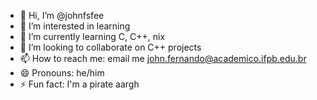 - 👋 Hi, I’m @johnfsfee
- 👀 I’m interested in learning 
- 🌱 I’m currently learning C, C++, nix
- 💞️ I’m looking to collaborate on C++ projects
- 📫 How to reach me: email me john.fernando@academico.ifpb.edu.br
- 😄 Pronouns: he/him
- ⚡ Fun fact: I'm a pirate aargh

<!---
johnfsfee/johnfsfee is a ✨ special ✨ repository because its `README.md` (this file) appears on your GitHub profile.
You can click the Preview link to take a look at your changes.
--->
